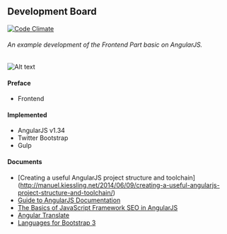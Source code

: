 Development Board
-----------------------
[![Code Climate](https://codeclimate.com/github/stanislav-web/Phalcon-development/badges/gpa.svg)](https://codeclimate.com/github/stanislav-web/Phalcon-development)
###### An example development of the Frontend Part basic on AngularJS.
![Alt text](http://mgcrea.github.io/angular-7min/images/angularjs.png "Angular")

#### Preface
* Frontend

#### Implemented
* AngularJS v1.34
* Twitter Bootstrap
* Gulp

#### Documents
+ [Creating a useful AngularJS project structure and toolchain] (http://manuel.kiessling.net/2014/06/09/creating-a-useful-angularjs-project-structure-and-toolchain/)
+ [Guide to AngularJS Documentation](https://docs.angularjs.org/guide)
+ [The Basics of JavaScript Framework SEO in AngularJS](http://builtvisible.com/javascript-framework-seo/)
+ [Angular Translate](http://angular-translate.github.io/)
+ [Languages for Bootstrap 3](http://usrz.github.io/bootstrap-languages/)